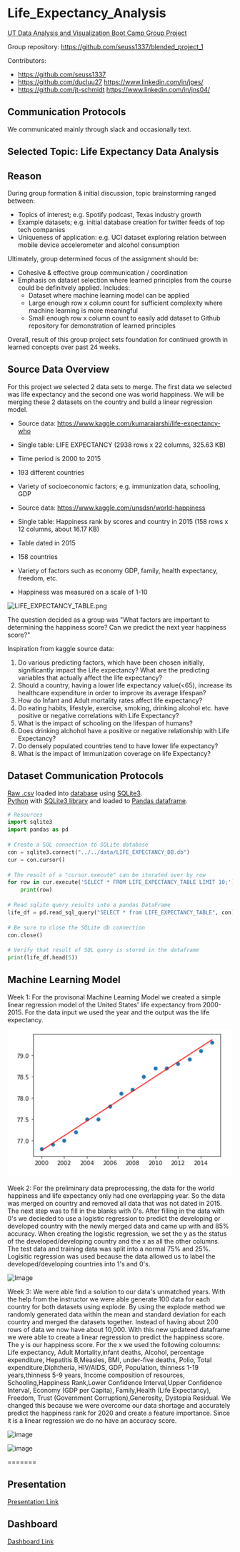 # Life_Expectancy_Analysis
[UT Data Analysis and Visualization Boot Camp Group Project](https://techbootcamps.utexas.edu/data/)

Group repository:  https://github.com/seuss1337/blended_project_1

Contributors:
* https://github.com/seuss1337
* https://github.com/ducluu27 https://www.linkedin.com/in/jpes/
* https://github.com/jt-schmidt https://www.linkedin.com/in/jns04/

## Communication Protocols
We communicated mainly through slack and occasionally text.

## Selected Topic: Life Expectancy Data Analysis

## Reason
During group formation & initial discussion, topic brainstorming ranged between:
* Topics of interest; e.g. Spotify podcast, Texas industry growth
* Example datasets; e.g. initial database creation for twitter feeds of top tech companies
* Uniqueness of application: e.g. UCI dataset exploring relation between mobile device accelerometer and alcohol consumption

Ultimately, group determined focus of the assignment should be:
* Cohesive & effective group communication / coordination
* Emphasis on dataset selection where learned principles from the course could be definitvely applied.  Includes:
  * Dataset where machine learning model can be applied
  * Large enough row x column count for sufficient complexity where machine learning is more meaningful
  * Small enough row x column count to easily add dataset to Github repository for demonstration of learned principles

Overall, result of this group project sets foundation for continued growth in learned concepts over past 24 weeks.

## Source Data Overview
For this project we selected 2 data sets to merge. The first data we selected was life expectancy and the second one was world happiness. We will be merging these 2 datasets on the country and build a linear regression model.

* Source data:  https://www.kaggle.com/kumarajarshi/life-expectancy-who
* Single table:  LIFE EXPECTANCY (2938 rows x 22 columns, 325.63 KB)
* Time period is 2000 to 2015
* 193 different countries
* Variety of socioeconomic factors; e.g. immunization data, schooling, GDP

* Source data: https://www.kaggle.com/unsdsn/world-happiness
* Single table:  Happiness rank by scores and country in 2015 (158 rows x 12 columns, about 16.17 KB)
* Table dated in 2015
* 158 countries
* Variety of factors such as economy GDP, family, health expectancy, freedom, etc.
* Happiness was measured on a scale of 1-10

![LIFE_EXPECTANCY_TABLE.png](https://github.com/seuss1337/blended_project_1/blob/feature/jt-schmidt/images/LIFE_EXPECTANCY_TABLE.png)


The question decided as a group was "What factors are important to determining the happiness score? Can we predict the next year happiness score?"


Inspiration from kaggle source data:
1. Do various predicting factors, which have been chosen initially, significantly impact the Life expectancy? What are the predicting variables that actually affect the life expectancy?
2. Should a country, having a lower life expectancy value(<65), increase its healthcare expenditure in order to improve its average lifespan?
3. How do Infant and Adult mortality rates affect life expectancy?
4. Do eating habits, lifestyle, exercise, smoking, drinking alcohol etc. have positive or negative correlations with Life Expectancy?
5. What is the impact of schooling on the lifespan of humans?
6. Does drinking alchohol have a positive or negative relationship with Life Expectancy?
7. Do densely populated countries tend to have lower life expectancy?
8. What is the impact of Immunization coverage on life Expectancy?

## Dataset Communication Protocols

[Raw .csv](https://github.com/seuss1337/blended_project_1/blob/feature/jt-schmidt/data/Life%20Expectancy%20Data.csv) loaded into [database](https://github.com/seuss1337/blended_project_1/blob/feature/jt-schmidt/data/LIFE_EXPECTANCY_DB.db) using [SQLite3](https://www.sqlite.org/index.html).  
[Python](https://www.python.org/) with [SQLite3 library](https://docs.python.org/3/library/sqlite3.html) and loaded to [Pandas dataframe](https://pandas.pydata.org/).

``` Python
# Resources
import sqlite3
import pandas as pd

# Create a SQL connection to SQLite database
con = sqlite3.connect("../../data/LIFE_EXPECTANCY_DB.db")
cur = con.cursor()

# The result of a "cursor.execute" can be iterated over by row
for row in cur.execute('SELECT * FROM LIFE_EXPECTANCY_TABLE LIMIT 10;'):
    print(row)

# Read sqlite query results into a pandas DataFrame
life_df = pd.read_sql_query("SELECT * from LIFE_EXPECTANCY_TABLE", con)

# Be sure to close the SQLite db connection
con.close()

# Verify that result of SQL query is stored in the dataframe
print(life_df.head(5))
```
## Machine Learning Model
Week 1: For the provisonal Machine Learning Model we created a simple linear regression model of the United States' life expectancy from 2000-2015. For the data input we used the year and the output was the life expectancy.

![Image](https://github.com/seuss1337/blended_project_1/blob/main/images/Linear%20Regression%20Model.png)


Week 2: For the preliminary data preprocessing, the data for the world happiness and life expectancy only had one overlapping year. So the data was merged on country and removed all data that was not dated in 2015. The next step was to fill in the blanks with 0's. After filling in the data with 0's we decieded to use a logistic regression to predict the developing or developed country with the newly merged data and came up with and 85% accuracy. When creating the logistic regression, we set the y as the status of the developed/developing country and the x as all the other columns. The test data and training data was split into a normal 75% and 25%. Logisitic regression was used because the data allowed us to label the developed/developing countries into 1's and 0's. 

![Image](https://github.com/seuss1337/blended_project_1/blob/feature/duc/images/Logistic_Regression_Prediction.png)

Week 3: We were able find a solution to our data's unmatched years. With the help from the instructor we were able generate 100 data for each country for both datasets using explode. By using the explode method we randomly generated data within the mean and standard deviation for each country and merged the datasets together. Instead of having about 200 rows of data we now have about 10,000. With this new updateed dataframe we were able to create a linear regression to predict the happiness score. The y is our happiness score. For the x we used the  following coloumns: Life expectancy, Adult Mortality,infant deaths, Alcohol, percentage expenditure, Hepatitis B,Measles, BMI, under-five deaths, Polio, Total expenditure,Diphtheria, HIV/AIDS, GDP, Population, thinness  1-19 years,thinness 5-9 years, Income composition of resources, Schooling,Happiness Rank,Lower Confidence Interval,Upper Confidence Interval, Economy (GDP per Capita), Family,Health (Life Expectancy), Freedom, Trust (Government Corruption),Generosity, Dystopia Residual. We changed this because we were overcome our data shortage and accurately predict the happiness rank for 2020 and create a feature importance. Since it is a linear regression we do no have an accuracy score.

![image](https://github.com/seuss1337/blended_project_1/blob/feature/duc/images/Linear%20Regression%20Model%20Final.png)

![image](https://github.com/seuss1337/blended_project_1/blob/feature/duc/images/Feature%20Importance%20Graph.png)

=======
## Presentation

[Presentation Link](https://github.com/seuss1337/blended_project_1/blob/feature/jt-schmidt/Final%20Project%20Presentation.pdf)

## Dashboard
[Dashboard Link](https://public.tableau.com/profile/jp4411#!/vizhome/ProjectDashboard_16109429557530/Dashboard3?publish=yes)


